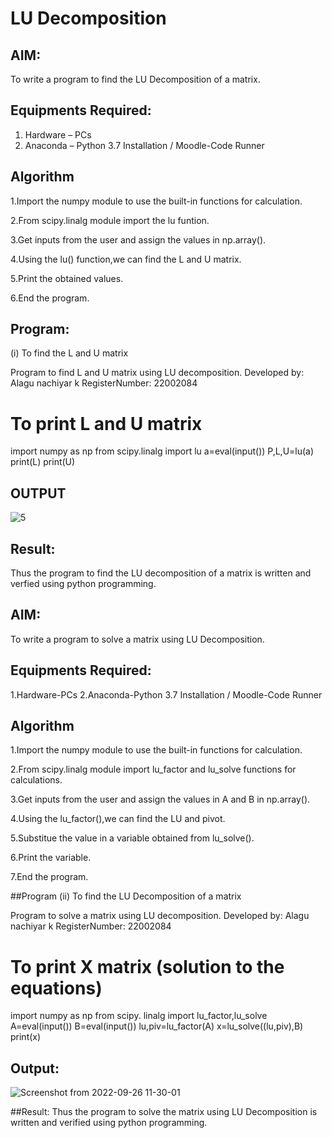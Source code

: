 # LU Decomposition 

## AIM:
To write a program to find the LU Decomposition of a matrix.

## Equipments Required:
1. Hardware – PCs
2. Anaconda – Python 3.7 Installation / Moodle-Code Runner

## Algorithm
1.Import the numpy module to use the built-in functions for calculation.

2.From scipy.linalg module import the lu funtion.

3.Get inputs from the user and assign the values in np.array().

4.Using the lu() function,we can find the L and U matrix.

5.Print the obtained values.

6.End the program.

## Program:
(i) To find the L and U matrix

Program to find L and U matrix using LU decomposition.
Developed by: Alagu nachiyar k
RegisterNumber: 22002084

# To print L and U matrix
import numpy as np
from scipy.linalg import lu
a=eval(input()) 
P,L,U=lu(a) 
print(L)
print(U)


##  OUTPUT
![5](https://user-images.githubusercontent.com/113497340/192204151-63e761e3-b5b4-4786-ab67-a56168f16660.png)


## Result:
Thus the program to find the LU decomposition of a matrix is written and verfied using python programming.

## AIM:
To write a program to solve a matrix using LU Decomposition.

## Equipments Required:
1.Hardware-PCs
2.Anaconda-Python 3.7 Installation / Moodle-Code Runner

## Algorithm
1.Import the numpy module to use the built-in functions for calculation.

2.From scipy.linalg module import lu_factor and lu_solve functions for calculations.

3.Get inputs from the user and assign the values in A and B in np.array().

4.Using the lu_factor(),we can find the LU and pivot.

5.Substitue the value in a variable obtained from lu_solve().

6.Print the variable.

7.End the program.

##Program
(ii) To find the LU Decomposition of a matrix

Program to solve a matrix using LU decomposition.
Developed by: Alagu nachiyar k
RegisterNumber: 22002084

# To print X matrix (solution to the equations)
import numpy as np
from scipy. linalg import lu_factor,lu_solve
A=eval(input())
B=eval(input())
lu,piv=lu_factor(A)
x=lu_solve((lu,piv),B)
print(x)



## Output:
![Screenshot from 2022-09-26 11-30-01](https://user-images.githubusercontent.com/113497340/192203912-7fa77742-6e9e-4254-88b0-3d5a24bfcd20.png)


##Result:
Thus the program to solve the matrix using LU Decomposition is written and verified using python programming.



